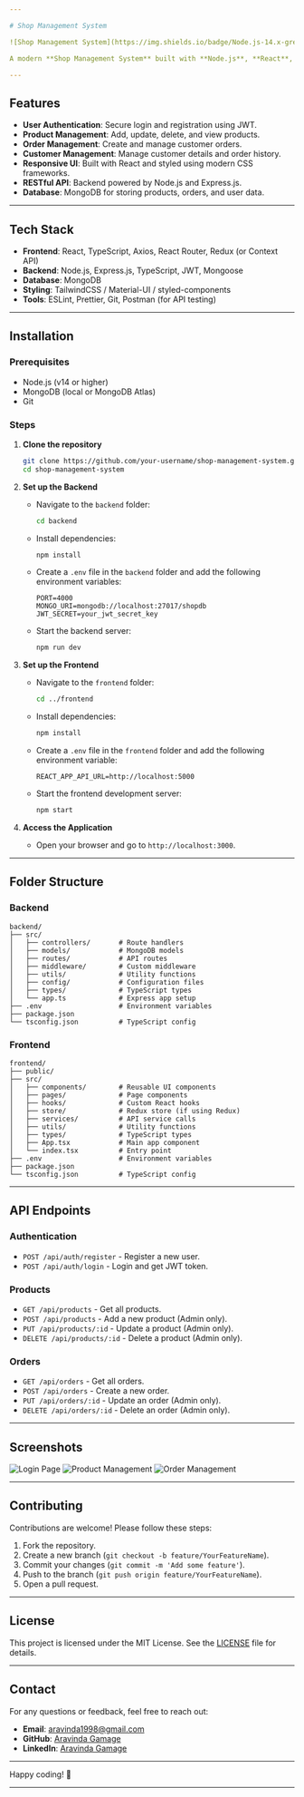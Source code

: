 ```yaml
---

# Shop Management System

![Shop Management System](https://img.shields.io/badge/Node.js-14.x-green) ![React](https://img.shields.io/badge/React-18.x-blue) ![TypeScript](https://img.shields.io/badge/TypeScript-5.x-blue) ![MongoDB](https://img.shields.io/badge/MongoDB-6.x-green) ![JWT](https://img.shields.io/badge/JWT-Auth-orange)

A modern **Shop Management System** built with **Node.js**, **React**, **TypeScript**, **JWT**, and **MongoDB**. This application allows shop owners to manage products, orders, and customers efficiently.

---
```


## Features

- **User Authentication**: Secure login and registration using JWT.
- **Product Management**: Add, update, delete, and view products.
- **Order Management**: Create and manage customer orders.
- **Customer Management**: Manage customer details and order history.
- **Responsive UI**: Built with React and styled using modern CSS frameworks.
- **RESTful API**: Backend powered by Node.js and Express.js.
- **Database**: MongoDB for storing products, orders, and user data.

---

## Tech Stack

- **Frontend**: React, TypeScript, Axios, React Router, Redux (or Context API)
- **Backend**: Node.js, Express.js, TypeScript, JWT, Mongoose
- **Database**: MongoDB
- **Styling**: TailwindCSS / Material-UI / styled-components
- **Tools**: ESLint, Prettier, Git, Postman (for API testing)

---

## Installation

### Prerequisites

- Node.js (v14 or higher)
- MongoDB (local or MongoDB Atlas)
- Git

### Steps

1. **Clone the repository**
   ```bash
   git clone https://github.com/your-username/shop-management-system.git
   cd shop-management-system
   ```

2. **Set up the Backend**
   - Navigate to the `backend` folder:
     ```bash
     cd backend
     ```
   - Install dependencies:
     ```bash
     npm install
     ```
   - Create a `.env` file in the `backend` folder and add the following environment variables:
     ```env
     PORT=4000
     MONGO_URI=mongodb://localhost:27017/shopdb
     JWT_SECRET=your_jwt_secret_key
     ```
   - Start the backend server:
     ```bash
     npm run dev
     ```

3. **Set up the Frontend**
   - Navigate to the `frontend` folder:
     ```bash
     cd ../frontend
     ```
   - Install dependencies:
     ```bash
     npm install
     ```
   - Create a `.env` file in the `frontend` folder and add the following environment variable:
     ```env
     REACT_APP_API_URL=http://localhost:5000
     ```
   - Start the frontend development server:
     ```bash
     npm start
     ```

4. **Access the Application**
   - Open your browser and go to `http://localhost:3000`.

---

## Folder Structure

### Backend
```
backend/
├── src/
│   ├── controllers/       # Route handlers
│   ├── models/            # MongoDB models
│   ├── routes/            # API routes
│   ├── middleware/        # Custom middleware
│   ├── utils/             # Utility functions
│   ├── config/            # Configuration files
│   ├── types/             # TypeScript types
│   └── app.ts             # Express app setup
├── .env                   # Environment variables
├── package.json
└── tsconfig.json          # TypeScript config
```

### Frontend
```
frontend/
├── public/
├── src/
│   ├── components/        # Reusable UI components
│   ├── pages/             # Page components
│   ├── hooks/             # Custom React hooks
│   ├── store/             # Redux store (if using Redux)
│   ├── services/          # API service calls
│   ├── utils/             # Utility functions
│   ├── types/             # TypeScript types
│   ├── App.tsx            # Main app component
│   └── index.tsx          # Entry point
├── .env                   # Environment variables
├── package.json
└── tsconfig.json          # TypeScript config
```

---

## API Endpoints

### Authentication
- `POST /api/auth/register` - Register a new user.
- `POST /api/auth/login` - Login and get JWT token.

### Products
- `GET /api/products` - Get all products.
- `POST /api/products` - Add a new product (Admin only).
- `PUT /api/products/:id` - Update a product (Admin only).
- `DELETE /api/products/:id` - Delete a product (Admin only).

### Orders
- `GET /api/orders` - Get all orders.
- `POST /api/orders` - Create a new order.
- `PUT /api/orders/:id` - Update an order (Admin only).
- `DELETE /api/orders/:id` - Delete an order (Admin only).

---

## Screenshots

![Login Page](screenshots/login.png)
![Product Management](screenshots/products.png)
![Order Management](screenshots/orders.png)

---

## Contributing

Contributions are welcome! Please follow these steps:

1. Fork the repository.
2. Create a new branch (`git checkout -b feature/YourFeatureName`).
3. Commit your changes (`git commit -m 'Add some feature'`).
4. Push to the branch (`git push origin feature/YourFeatureName`).
5. Open a pull request.

---

## License

This project is licensed under the MIT License. See the [LICENSE](LICENSE) file for details.

---

## Contact

For any questions or feedback, feel free to reach out:

- **Email**: aravinda1998@gmail.com
- **GitHub**: [Aravinda Gamage](https://github.com/Aravinda-Gamage-v1-1)
- **LinkedIn**: [Aravinda Gamage](https://www.linkedin.com/in/aravinda-gamage-88ab91287/)

---

Happy coding! 🚀

---
